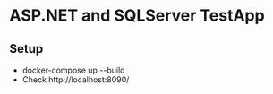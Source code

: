 # ASP.NET and SQLServer TestApp

## Setup
- docker-compose up --build
- Check http://localhost:8090/
